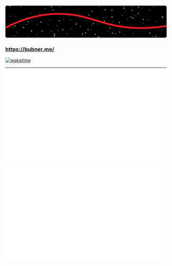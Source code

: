 [![bg](https://github.com/bubner/bubner/raw/main/holobg_r.png)](https://lucasbubner.me/)
### https://bubner.me/
[![wakatime](https://wakatime.com/badge/user/617e18c7-273e-4a36-be73-e7a0d8b31d1b.svg)](https://wakatime.com/@617e18c7-273e-4a36-be73-e7a0d8b31d1b)
___
![overview](https://raw.githubusercontent.com/bubner/bubner/output/generated/overview.svg)
![langs](https://raw.githubusercontent.com/bubner/bubner/output/generated/languages.svg)
